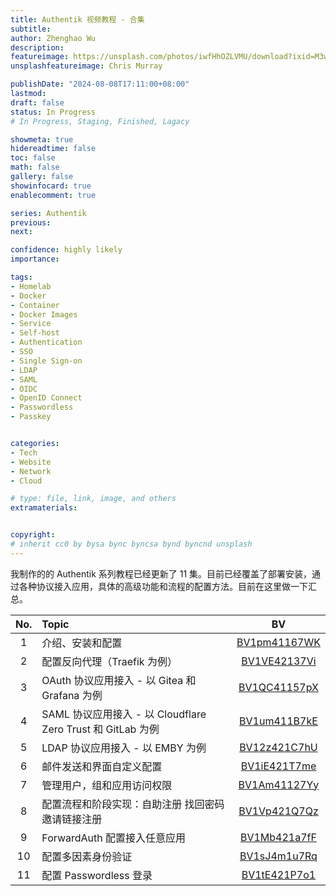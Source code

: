 ```yaml
---
title: Authentik 视频教程 - 合集
subtitle: 
author: Zhenghao Wu
description: 
featureimage: https://unsplash.com/photos/iwfHhOZLVMU/download?ixid=M3wxMjA3fDB8MXxzZWFyY2h8MjJ8fHNldHxlbnwwfHx8fDE3MjMwNjM4OTB8MA&force=true&w=2400
unsplashfeatureimage: Chris Murray

publishDate: "2024-08-08T17:11:00+08:00"
lastmod: 
draft: false
status: In Progress
# In Progress, Staging, Finished, Lagacy

showmeta: true
hidereadtime: false
toc: false
math: false
gallery: false
showinfocard: true
enablecomment: true

series: Authentik
previous:
next:

confidence: highly likely
importance: 

tags:
- Homelab
- Docker
- Container
- Docker Images
- Service
- Self-host
- Authentication
- SSO
- Single Sign-on
- LDAP
- SAML
- OIDC
- OpenID Connect
- Passwordless
- Passkey


categories:
- Tech
- Website
- Network
- Cloud

# type: file, link, image, and others
extramaterials:


copyright: 
# inherit cc0 by bysa bync byncsa bynd byncnd unsplash
---
```


我制作的的 Authentik 系列教程已经更新了 11 集。目前已经覆盖了部署安装，通过各种协议接入应用，具体的高级功能和流程的配置方法。目前在这里做一下汇总。

| No. | Topic | BV |
|:---:|:------|:-----------:|
| 1   | 介绍、安装和配置 | [BV1pm41167WK](https://www.bilibili.com/video/BV1pm41167WK) |
| 2   | 配置反向代理（Traefik 为例） | [BV1VE42137Vi](https://www.bilibili.com/video/BV1VE42137Vi) |
| 3   | OAuth 协议应用接入 - 以 Gitea 和 Grafana 为例 | [BV1QC41157pX](https://www.bilibili.com/video/BV1QC41157pX) |
| 4   | SAML 协议应用接入 - 以 Cloudflare Zero Trust 和 GitLab 为例 | [BV1um411B7kE](https://www.bilibili.com/video/BV1um411B7kE) |
| 5   | LDAP 协议应用接入 - 以 EMBY 为例 | [BV12z421C7hU](https://www.bilibili.com/video/BV12z421C7hU) |
| 6   | 邮件发送和界面自定义配置 | [BV1iE421T7me](https://www.bilibili.com/video/BV1iE421T7me) |
| 7   | 管理用户，组和应用访问权限 | [BV1Am41127Yy](https://www.bilibili.com/video/BV1Am41127Yy) |
| 8   | 配置流程和阶段实现：自助注册 找回密码 邀请链接注册 | [BV1Vp421Q7Qz](https://www.bilibili.com/video/BV1Vp421Q7Qz) |
| 9   | ForwardAuth 配置接入任意应用 | [BV1Mb421a7fF](https://www.bilibili.com/video/BV1Mb421a7fF) |
| 10  | 配置多因素身份验证 | [BV1sJ4m1u7Rq](https://www.bilibili.com/video/BV1sJ4m1u7Rq) |
| 11  | 配置 Passwordless 登录 | [BV1tE421P7o1](https://www.bilibili.com/video/BV1tE421P7o1) |
